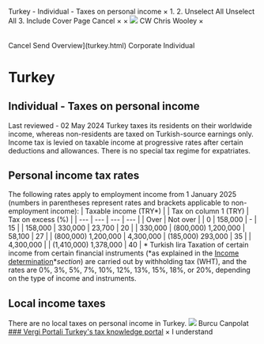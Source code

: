 Turkey - Individual - Taxes on personal income
×
1.
2.
Unselect All
Unselect All
3.
Include Cover Page
Cancel
×
×
![](-/media/world-wide-tax-summaries/attachments/global---chris-wooley.ashx%3Frev=ac5e5f3223b34096b1afc2a6009c7320&revision=ac5e5f32-23b3-4096-b1af-c2a6009c7320&hash=859B7ADC84DC2CBEC9760E9E6EE7DE6D0A8BFCDF)
CW
Chris Wooley
×
######
Cancel
Send
Overview](turkey.html)
Corporate
Individual
# Turkey
## Individual - Taxes on personal income
Last reviewed - 02 May 2024
Turkey taxes its residents on their worldwide income, whereas non-residents are taxed on Turkish-source earnings only. Income tax is levied on taxable income at progressive rates after certain deductions and allowances.
There is no special tax regime for expatriates.
## Personal income tax rates
The following rates apply to employment income from 1 January 2025 (numbers in parentheses represent rates and brackets applicable to non-employment income):
| Taxable income (TRY\*) | | Tax on column 1 (TRY) | Tax on excess (%) |
| --- | --- | --- | --- |
| Over | Not over |
| 0 | 158,000 | - | 15 |
| 158,000 | 330,000 | 23,700 | 20 |
| 330,000 | (800,000) 1,200,000 | 58,100 | 27 |
| (800,000) 1,200,000 | 4,300,000 | (185,000) 293,000 | 35 |
| 4,300,000 |  | (1,410,000) 1,378,000 | 40 |
\* Turkish lira
Taxation of certain income from certain financial instruments (*as explained in the [Income determination](turkey/individual/income-determination.html)**section*) are carried out by withholding tax (WHT), and the rates are 0%, 3%, 5%, 7%, 10%, 12%, 13%, 15%, 18%, or 20%, depending on the type of income and instruments.
## Local income taxes
There are no local taxes on personal income in Turkey.
![](-/media/world-wide-tax-summaries/attachments/turkey---burcu_canpolat.ashx%3Frev=53e7265900154db280a8bf46247d2fa2&revision=53e72659-0015-4db2-80a8-bf46247d2fa2&hash=5827322307037DE55D675E6FA434C185346ED170)
Burcu Canpolat
[### Vergi Portali
Turkey's tax knowledge portal](http://www.vergiportali.com/)
×
I understand